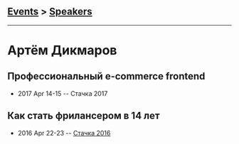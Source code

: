 ## [Events](../README.md) > [Speakers](../speakers.md)
---

# Артём Дикмаров

## Профессиональный e-commerce frontend
- 2017 Apr 14-15 -- Стачка 2017    
## Как стать фрилансером в 14 лет
- 2016 Apr 22-23 -- [Стачка 2016](https://www.youtube.com/watch?v=KqbdVGxIROQ&list=PL8EJzNcJZNp19Edpjwv-8eHWdm3RpLsNI&index=40&t=0s)    
